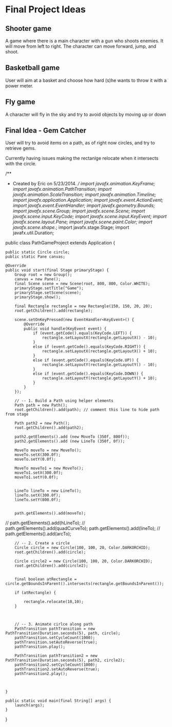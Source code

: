 
# Final Project Ideas



## Shooter game
A game where there is a main character with a gun who shoots enemies. It will move from left to right.
The character can move forward, jump, and shoot.

## Basketball game
User will aim at a basket and choose how hard (s)he wants to throw it with a power meter.

## Fly game
A character will fly in the sky and try to avoid objects by moving up or down

## Final Idea - Gem Catcher
User will try to avoid items on a path, as of right now circles, and try to retrieve gems.

Currently having issues making the rectanlge relocate when it intersects with the circle.

/**
 * Created by Eric on 5/23/2014.
 */
import javafx.animation.KeyFrame;
import javafx.animation.PathTransition;
import javafx.animation.ScaleTransition;
import javafx.animation.Timeline;
import javafx.application.Application;
import javafx.event.ActionEvent;
import javafx.event.EventHandler;
import javafx.geometry.Bounds;
import javafx.scene.Group;
import javafx.scene.Scene;
import javafx.scene.input.KeyCode;
import javafx.scene.input.KeyEvent;
import javafx.scene.layout.Pane;
import javafx.scene.paint.Color;
import javafx.scene.shape.*;
import javafx.stage.Stage;
import javafx.util.Duration;


public class PathGameProject extends Application {

    public static Circle circle;
    public static Pane canvas;

    @Override
    public void start(final Stage primaryStage) {
        Group root = new Group();
        canvas = new Pane();
        final Scene scene = new Scene(root, 800, 800, Color.WHITE);
        primaryStage.setTitle("Game");
        primaryStage.setScene(scene);
        primaryStage.show();

        final Rectangle rectangle = new Rectangle(150, 150, 20, 20);
        root.getChildren().add(rectangle);

        scene.setOnKeyPressed(new EventHandler<KeyEvent>() {
            @Override
            public void handle(KeyEvent event) {
                if (event.getCode().equals(KeyCode.LEFT)) {
                    rectangle.setLayoutX(rectangle.getLayoutX() - 10);
                }
                else if (event.getCode().equals(KeyCode.RIGHT)) {
                    rectangle.setLayoutX(rectangle.getLayoutX() + 10);
                }
                else if (event.getCode().equals(KeyCode.UP)) {
                    rectangle.setLayoutY(rectangle.getLayoutY() - 10);
                }
                else if (event.getCode().equals(KeyCode.DOWN)) {
                    rectangle.setLayoutY(rectangle.getLayoutY() + 10);
                }
            }
        });

        // -- 1. Build a Path using helper elements
        Path path = new Path();
        root.getChildren().add(path); // comment this line to hide path from stage

        Path path2 = new Path();
        root.getChildren().add(path2);

        path2.getElements().add (new MoveTo (350f, 800f));
        path2.getElements().add (new LineTo (350f, 0f));

        MoveTo moveTo = new MoveTo();
        moveTo.setX(300.0f);
        moveTo.setY(0.0f);

        MoveTo moveTo1 = new MoveTo();
        moveTo1.setX(300.0f);
        moveTo1.setY(0.0f);


        LineTo lineTo = new LineTo();
        lineTo.setX(300.0f);
        lineTo.setY(800.0f);


        path.getElements().add(moveTo);
//        path.getElements().add(hLineTo);
//        path.getElements().add(quadCurveTo);
        path.getElements().add(lineTo);
//        path.getElements().add(arcTo);


        // -- 2. Create a circle
        Circle circle = new Circle(100, 100, 20, Color.DARKORCHID);
        root.getChildren().add(circle);

        Circle circle2 = new Circle(100, 100, 20, Color.DARKORCHID);
        root.getChildren().add(circle2);


        final boolean atRectangle = circle.getBoundsInParent().intersects(rectangle.getBoundsInParent());

        if (atRectangle) {

            rectangle.relocate(10,10);
        }



        // -- 3. Animate cirlce along path
        PathTransition pathTransition = new PathTransition(Duration.seconds(5), path, circle);
        pathTransition.setCycleCount(1000);
        pathTransition.setAutoReverse(true);
        pathTransition.play();

        PathTransition pathTransition2 = new PathTransition(Duration.seconds(5), path2, circle2);
        pathTransition2.setCycleCount(1000);
        pathTransition2.setAutoReverse(true);
        pathTransition2.play();

 

    }

    public static void main(final String[] args) {
        launch(args);
    }
}
